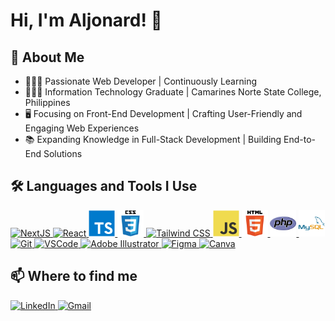 # Hi, I'm Aljonard! 👋

## 👀 About Me
- 🧑🏽‍💻 Passionate Web Developer | Continuously Learning  
- 👨🏽‍🎓 Information Technology Graduate | Camarines Norte State College, Philippines  
- 🖥️ Focusing on Front-End Development | Crafting User-Friendly and Engaging Web Experiences  
- 📚 Expanding Knowledge in Full-Stack Development | Building End-to-End Solutions  

## 🛠️ Languages and Tools I Use
<p>

  <a target="_blank" href="https://nextjs.org/">
    <img src="https://www.vectorlogo.zone/logos/nextjs/nextjs-icon.svg" alt="NextJS" width="42" height="42" />
  </a>
  <a target="_blank" href="https://react.dev/">
    <img src="https://www.vectorlogo.zone/logos/reactjs/reactjs-icon.svg" alt="React" width="42" height="42" />
  </a>
  <a target="_blank" href="https://www.typescriptlang.org/">
    <img src="https://raw.githubusercontent.com/devicons/devicon/master/icons/typescript/typescript-original.svg" alt="TypeScript" width="42" height="42" />
  </a>

  <a target="_blank" href="https://developer.mozilla.org/en-US/docs/Web/CSS">
    <img src="https://raw.githubusercontent.com/devicons/devicon/master/icons/css3/css3-original-wordmark.svg" alt="CSS3" width="42" height="42" />
  </a>
  <a target="_blank" href="https://tailwindcss.com/">
    <img src="https://upload.wikimedia.org/wikipedia/commons/d/d5/Tailwind_CSS_Logo.svg" alt="Tailwind CSS" width="42" height="42" />
  </a>
  <a target="_blank" href="https://developer.mozilla.org/en-US/docs/Web/JavaScript">
    <img src="https://raw.githubusercontent.com/devicons/devicon/master/icons/javascript/javascript-original.svg" alt="JavaScript" width="42" height="42" />
  </a>
 <a target="_blank" href="https://developer.mozilla.org/en-US/docs/Web/HTML">
    <img src="https://raw.githubusercontent.com/devicons/devicon/master/icons/html5/html5-original-wordmark.svg" alt="HTML5" width="42" height="42" />
  </a>
  <a target="_blank" href="https://www.php.net/">
    <img src="https://raw.githubusercontent.com/devicons/devicon/master/icons/php/php-original.svg" alt="PHP" width="42" height="42" />
  </a>
  <a target="_blank" href="https://www.mysql.com/">
    <img src="https://raw.githubusercontent.com/devicons/devicon/master/icons/mysql/mysql-original-wordmark.svg" alt="MySQL" width="42" height="42" />
  </a>
  <a target="_blank" href="https://git-scm.com/">
    <img src="https://www.vectorlogo.zone/logos/git-scm/git-scm-icon.svg" alt="Git" width="42" height="42" />
  </a>
  <a target="_blank" href="https://code.visualstudio.com/">
    <img src="https://www.vectorlogo.zone/logos/visualstudio_code/visualstudio_code-icon.svg" alt="VSCode" width="42" height="42" />
  </a>
  <a target="_blank" href="https://www.adobe.com/products/illustrator.html">
    <img src="https://www.vectorlogo.zone/logos/adobe_illustrator/adobe_illustrator-icon.svg" alt="Adobe Illustrator" width="42" height="42" />
  </a>
  <a target="_blank" href="https://www.figma.com/">
    <img src="https://www.vectorlogo.zone/logos/figma/figma-icon.svg" alt="Figma" width="42" height="42" />
  </a>
  <a target="_blank" href="https://www.canva.com/">
    <img src="https://www.vectorlogo.zone/logos/canva/canva-icon.svg" alt="Canva" width="42" height="42" />
  </a>

</p>

## 📫  Where to find me
<p>
  <a target="_blank" href="https://www.linkedin.com/in/aljonarddelacruz/">
    <img src="https://www.vectorlogo.zone/logos/linkedin/linkedin-icon.svg" alt="LinkedIn" width="42" height="42" />
  </a>
  <a href="https://www.facebook.com/aljonarddc">
    <img src="https://www.vectorlogo.zone/logos/facebook/facebook-official.svg" alt="Gmail" width="42" height="42"/>
  </a>
</p>
